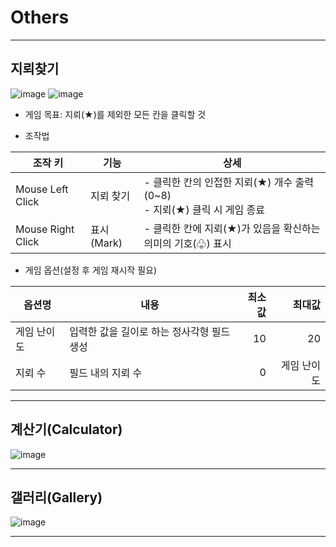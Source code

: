 # Others

---

## 지뢰찾기

![image](https://user-images.githubusercontent.com/91407433/152627843-15d4adac-6094-439f-bfb1-6ecb417053c4.png)
![image](https://user-images.githubusercontent.com/91407433/152627849-772562ce-1364-4fa6-9260-6e12fa9e4a92.png)

- 게임 목표: 지뢰(★)를 제외한 모든 칸을 클릭할 것

- 조작법

|조작 키|기능|상세|
|------|---|---|
|Mouse Left Click|지뢰 찾기|- 클릭한 칸의 인접한 지뢰(★) 개수 출력(0~8)<br>- 지뢰(★) 클릭 시 게임 종료|
|Mouse Right Click|표시(Mark)|- 클릭한 칸에 지뢰(★)가 있음을 확신하는 의미의 기호(♧) 표시<br>|

- 게임 옵션(설정 후 게임 재시작 필요)

|옵션명|내용|최소값|최대값|
|------|---|---:|---:|
|게임 난이도|입력한 값을 길이로 하는 정사각형 필드 생성|10|20|
|지뢰 수|필드 내의 지뢰 수|0|게임 난이도|

---

## 계산기(Calculator)

![image](https://user-images.githubusercontent.com/91407433/158368124-472a9188-e477-426f-90a5-4d4d7d4e2ccb.png)

---

## 갤러리(Gallery)

![image](https://user-images.githubusercontent.com/91407433/158368427-460a0ed4-b08a-4af8-853a-219599c7c34f.png)

---
